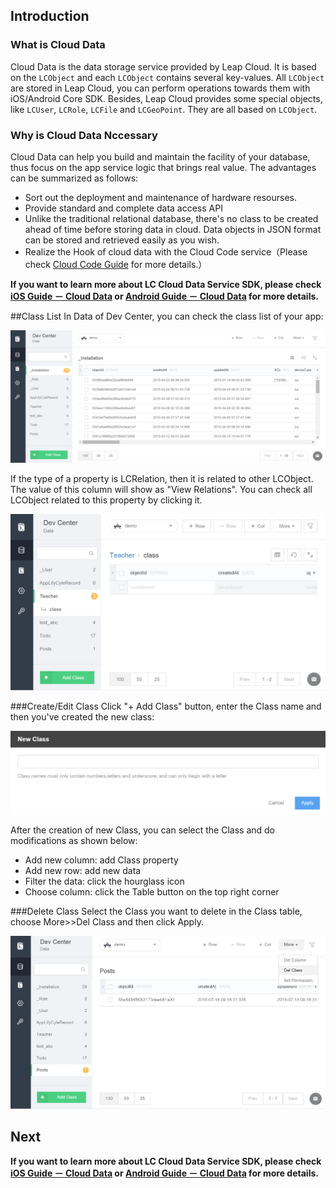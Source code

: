 
## Introduction

### What is Cloud Data
Cloud Data is the data storage service provided by Leap Cloud. It is based on the `LCObject` and each `LCObject` contains several key-values. All `LCObject` are stored in Leap Cloud, you can perform operations towards them with iOS/Android Core SDK. Besides, Leap Cloud  provides some special objects, like `LCUser`, `LCRole`, `LCFile` and `LCGeoPoint`. They are all based on `LCObject`.


### Why is Cloud Data Nccessary
Cloud Data can help you build and maintain the facility of your database, thus focus on the app service logic that brings real value.  The advantages can be summarized as follows:

* Sort out the deployment and maintenance of hardware resourses.
* Provide standard and complete data access API
* Unlike the traditional relational database, there's no class to be created ahead of time before storing data in cloud. Data objects in JSON format can be stored and retrieved easily as you wish.
* Realize the Hook of cloud data with the Cloud Code service（Please check [Cloud Code Guide](LC_DOCS_GUIDE_LINK_PLACEHOLDER_JAVA) for more details.） 

**If you want to learn more about LC Cloud Data Service SDK, please check [iOS Guide － Cloud Data](LC_DOCS_GUIDE_LINK_PLACEHOLDER_IOS#CLOUD_DATA_EN) or [Android Guide － Cloud Data](LC_DOCS_GUIDE_LINK_PLACEHOLDER_ANDROID#CLOUD_DATA_EN) for more details.**

##Class List
In Data of Dev Center, you can check the class list of your app:

![imgCDClassList.png](../../../images/imgCDClassList.png)

If the type of a property is LCRelation, then it is related to other LCObject. The value of this column will show as "View Relations". You can check all LCObject related to this property by clicking it.

![imgCDShowRelation.png](../../../images/imgCDShowRelation.png)

###Create/Edit Class
Click "+ Add Class" button, enter the Class name and then you've created the new class:

![imgCDAddClass.png](../../../images/imgCDAddClass.png)

After the creation of new Class, you can select the Class and do modifications as shown below:

* Add new column: add Class property
* Add new row: add new data
* Filter the data: click the hourglass icon 
* Choose column: click the Table button on the top right corner

###Delete Class 
Select the Class you want to delete in the Class table, choose More>>Del Class and then click Apply.

![imgCDDeleteClass](../../../images/imgCDDeleteClass.png)

## Next

**If you want to learn more about LC Cloud Data Service SDK, please check [iOS Guide － Cloud Data](LC_DOCS_GUIDE_LINK_PLACEHOLDER_IOS#CLOUD_DATA_EN) or [Android Guide － Cloud Data](LC_DOCS_GUIDE_LINK_PLACEHOLDER_ANDROID#CLOUD_DATA_EN) for more details.**
